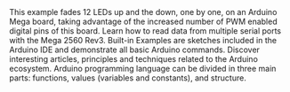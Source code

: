 <EssentialsColumn title="Tutorials for Mega2560">
<EssentialElement title="Analog Write with 12 LEDs on an Arduino Mega" type="tutorial" link="/built-in-examples/analog/AnalogWriteMega">
    This example fades 12 LEDs up and the down, one by one, on an Arduino Mega board, taking advantage of the increased number of PWM enabled digital pins of this board.
  </EssentialElement>

<EssentialElement title="Multi Serial Mega" type="tutorial" link="/built-in-examples/communication/MultiSerialMega">
    Learn how to read data from multiple serial ports with the Mega 2560 Rev3.
  </EssentialElement>
</EssentialsColumn>

<EssentialsColumn title="Arduino Basics">
  <EssentialElement title="Built-in Examples" type="tutorial" link="/built-in-examples/">
    Built-in Examples are sketches included in the Arduino IDE and demonstrate all basic Arduino commands. 
  </EssentialElement>
  <EssentialElement title="Learn" type="resource" link="/learn">
    Discover interesting articles, principles and techniques related to the Arduino ecosystem.
  </EssentialElement>
  <EssentialElement title="Language References" type="resource" link="https://www.arduino.cc/reference/en/">
  Arduino programming language can be divided in three main parts: functions, values (variables and constants), and structure.
  </EssentialElement>
</EssentialsColumn>
